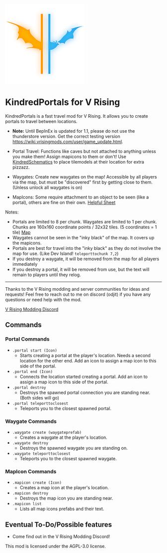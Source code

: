![](logo.png)
# KindredPortals for V Rising
KindredPortals is a fast travel mod for V Rising. It allows you to create portals to travel between locations.
   - **Note:** Until BepInEx is updated for 1.1, please do not use the thunderstore version. Get the correct testing version https://wiki.vrisingmods.com/user/game_update.html.


- Portal Travel: Functions like caves but not attached to anything unless you make them! Assign mapicons to them or don't! Use [KindredSchematics](https://thunderstore.io/c/v-rising/p/odjit/KindredSchematics/) to place tilemodels at their location for extra pizzazz.
- Waygates: Create new waygates on the map! Accessible by all players via the map, but must be "discovered" first by getting close to them. (Unless unlock all waygates is on)
- MapIcons: Some require attachment to an object to be seen (like a portal), others are fine on their own. [Helpful Sheet](https://docs.google.com/spreadsheets/d/1FcbO8aMtH2FtSx-ntoMXjoyXhfGQkjnjzj1nkeR2Tk4/edit?usp=sharing)


Notes: 
- Portals are limited to 8 per chunk. Waygates are limited to 1 per chunk. Chunks are 160x160 coordinate points / 32x32 tiles. (5 coordinates = 1 tile) [Map](https://i.imgur.com/2H0TMoS.jpeg)
- Waygates cannot be seen in the "inky black" of the map. It covers up the mapicons.
- Portals are best for travel into the "inky black" as they do not involve the map for use. (Like Dev Island! `teleporttochunk 7,2`)
- If you destroy a waygate, it will be removed from the map for all players immediately
- If you destroy a portal, it will be removed from use, but the text will remain to players until they relog.

---
Thanks to the V Rising modding and server communities for ideas and requests!
Feel free to reach out to me on discord (odjit) if you have any questions or need help with the mod.

[V Rising Modding Discord](https://vrisingmods.com/discord)

## Commands

### Portal Commands
- `.portal start (Icon)` 
  - Starts creating a portal at the player's location.  Needs a second location for the other end. Add an icon to assign a map icon to this side of the portal.
- `.portal end (Icon)`
  - Connects the location started creating a portal. Add an icon to assign a map icon to this side of the portal.
- `.portal destroy`
  - Destroys the spawned portal connection you are standing near. (Both sides will go)
- `.portal teleporttoclosest`
  - Teleports you to the closest spawned portal.


### Waygate Commands
- `.waygate create (waygateprefab)`
  - Creates a waygate at the player's location.
- `.waygate destroy`
  - Destroys the spawned waygate you are standing on.
- `.waygate teleporttoclosest`
  - Teleports you to the closest spawned waygate.


### MapIcon Commands
- `.mapicon create (Icon)`
  - Creates a map icon at the player's location.
- `.mapicon destroy`
  - Destroys the map icon you are standing near.
- `.mapicon list`
  - Lists all map icons prefabs and their text.

	
## Eventual To-Do/Possible features
- Come find out in the V Rising Modding Discord!

This mod is licensed under the AGPL-3.0 license.
